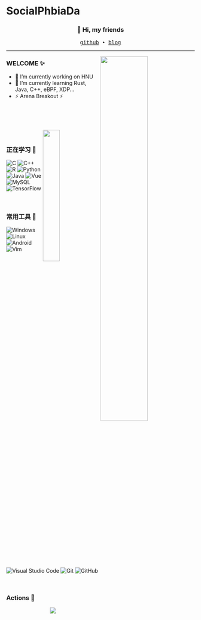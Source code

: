 # SocialPhbiaDa
<h3 align="center"> 👋 Hi, my friends </h3>


<p align="center">
  <samp>
    <a href="https://github.com/SocialPhobiaDa">github</a> ∙
    <a href="https://www.pxdkingdom.xyz">blog</a>
  </samp>
</p>

___

<!--
**patrickhao/patrickhao** is a ✨ _special_ ✨ repository because its `README.md` (this file) appears on your GitHub profile.

Here are some ideas to get you started:

- 🔭 I’m currently working on ...
- 🌱 I’m currently learning ...
- 👯 I’m looking to collaborate on ...
- 🤔 I’m looking for help with ...
- 💬 Ask me about ...
- 📫 How to reach me: ...
- 😄 Pronouns: ...
- ⚡ Fun fact: ...
-->


<!-- ![](https://github-readme-stats.vercel.app/api?username=patrickhao&show_icons=true&theme=light&count_private=true) -->
<!-- ![](https://github-readme-stats.vercel.app/api/top-langs/?username=patrickhao&theme=light&layout=compact) -->

<img align="right" src="https://github-readme-stats.vercel.app/api?username=patrickhao&show_icons=true&hide_border=true&theme=flag-india" width="50%">

### WELCOME ✨

- 🔭 I’m currently working on HNU
- 🌱 I’m currently learning Rust, Java, C++, eBPF, XDP...
- ⚡ Arena Breakout ⚡

&emsp;&emsp; 

&emsp;&emsp; 

<img align="right" src="https://github-readme-stats.vercel.app/api/top-langs/?username=patrickhao&show_icons=true&hide_border=true&theme=flag-india" width="30%"> 

&emsp;&emsp; 

### 正在学习 🧠 

![C](https://img.shields.io/badge/c-%2300599C.svg?style=flat-square&logo=c&logoColor=white)
![C++](https://img.shields.io/badge/-C++-00599C?style=flat-square&logo=c)
![R](https://img.shields.io/badge/r-%23276DC3.svg?style=flat-square&logo=r&logoColor=white)
![Python](https://img.shields.io/badge/-Python-pink?style=flat-square&logo=Python)
![Java](https://img.shields.io/badge/-java-yellow?style=flat-square&logo=java)
![Vue](https://img.shields.io/badge/Vue.js-35495E?style=flat-square&logo=vue.js&logoColor=4FC08D)
![MySQL](https://img.shields.io/badge/mysql-%2300f.svg?style=flat-square&logo=mysql&logoColor=white)
![TensorFlow](https://img.shields.io/badge/TensorFlow-FF6F00?style=flat-square&logo=tensorflow&logoColor=white)

&emsp;&emsp; 

### 常用工具 🧰 

![Windows](https://img.shields.io/badge/Windows-0078D6?style=flat-square&logo=windows&logoColor=white)
![Linux](https://img.shields.io/badge/Linux-FCC624?style=style=flat-square&logo=linux&logoColor=black)
![Android](https://img.shields.io/badge/Android-3DDC84?style=flat-square&logo=android&logoColor=white)
![Vim](https://img.shields.io/badge/VIM-%2311AB00.svg?&style=flat-square&logo=vim&logoColor=white)
![Visual Studio Code](https://img.shields.io/badge/-Visual%20Studio%20Code-007ACC?style=flat-square&logo=Visual%20Studio%20Code&logoColor=fff)
![Git](https://img.shields.io/badge/-Git-FCC624?style=flat-square&logo=git)
![GitHub](https://img.shields.io/badge/-GitHub-pink?style=flat-square&logo=github)

<!-- https://dev.to/envoy_/150-badges-for-github-pnk -->
&emsp;&emsp; 

### Actions 🚀 
<!-- 贪吃蛇代码贡献图 -->
<div align="center"><img src="https://cdn.jsdelivr.net/gh/sun0225SUN/sun0225SUN/contribution-snake/github-contribution-grid-snake.svg" /></div>

<!-- <div align="center"> <img src="https://github-profile-trophy.vercel.app/?username=RubiaCx" /> </div> -->
